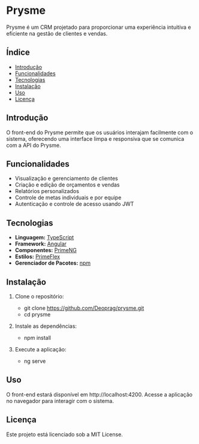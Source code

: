 # Prysme

Prysme é um CRM projetado para proporcionar uma experiência intuitiva e eficiente na gestão de clientes e vendas.

## Índice

- [Introdução](#introdução)
- [Funcionalidades](#funcionalidades)
- [Tecnologias](#tecnologias)
- [Instalação](#instalação)
- [Uso](#uso)
- [Licença](#licença)

## Introdução

O front-end do Prysme permite que os usuários interajam facilmente com o sistema, oferecendo uma interface limpa e responsiva que se comunica com a API do Prysme.

## Funcionalidades

- Visualização e gerenciamento de clientes
- Criação e edição de orçamentos e vendas
- Relatórios personalizados
- Controle de metas individuais e por equipe
- Autenticação e controle de acesso usando JWT

## Tecnologias

- **Linguagem:** [TypeScript](https://www.typescriptlang.org/)
- **Framework:** [Angular](https://angular.io/)
- **Componentes:** [PrimeNG](https://www.primefaces.org/primeng/)
- **Estilos:** [PrimeFlex](https://www.primefaces.org/primeflex/)
- **Gerenciador de Pacotes:** [npm](https://www.npmjs.com/)

## Instalação

1. Clone o repositório:<br>
    - git clone https://github.com/Deoprag/prysme.git<br>
    - cd prysme
   
2. Instale as dependências:
    - npm install

4. Execute a aplicação:
    - ng serve

## Uso

O front-end estará disponível em http://localhost:4200. Acesse a aplicação no navegador para interagir com o sistema.

## Licença

Este projeto está licenciado sob a MIT License.
